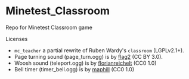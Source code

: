 # Minetest_Classroom

Repo for Minetest Classroom game

Licenses
- `mc_teacher` a partial rewrite of Ruben Wardy's `classroom` (LGPLv2.1+).
- Page turning sound (page_turn.ogg) is by [flag2](https://freesound.org/people/flag2/sounds/63318/) (CC BY 3.0).
- Woosh sound (teleport.ogg) is by [florianreichelt](https://www.instagram.com/florianreichelt/) (CC0 1.0)
- Bell timer (timer_bell.ogg) is by [maphill](https://freesound.org/people/maphill/sounds/204103/) (CC0 1.0)
